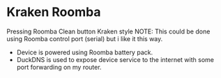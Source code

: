 # Kraken Roomba
Pressing Roomba Clean button Kraken style
NOTE:
This could be done using Roomba control port (serial) but i like it this way.

- Device is powered using Roomba battery pack.
- DuckDNS is used to expose device service to the internet with some port forwarding on my router.
